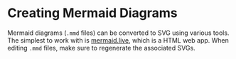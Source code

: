 # Creating Mermaid Diagrams

Mermaid diagrams (`.mmd` files) can be converted to SVG using various tools.
The simplest to work with is [mermaid.live](https://mermaid.live/), which is a HTML web app.
When editing `.mmd` files, make sure to regenerate the associated SVGs.

